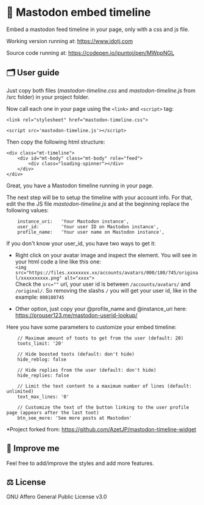 # 🐘 Mastodon embed timeline

Embed a mastodon feed timeline in your page, only with a css and js file.

Working version running at:
<https://www.idotj.com>

Source code running at:
<https://codepen.io/ipuntoj/pen/MWppNGL>

## 🗂️ User guide

Just copy both files (*mastodon-timeline.css* and *mastodon-timeline.js* from /src folder) in your project folder.

Now call each one in your page using the `<link>` and `<script>` tag:
```
<link rel="stylesheet" href="mastodon-timeline.css">
```

```
<script src='mastodon-timeline.js'></script>
```

Then copy the following html structure:

```
<div class="mt-timeline">
    <div id="mt-body" class="mt-body" role="feed">
        <div class="loading-spinner"></div>
    </div>
</div>
```

Great, you have a Mastodon timeline running in your page.

The next step will be to setup the timeline with your account info.
For that, edit the the JS file *mastodon-timeline.js*  and at the beginning replace the following values:

```
    instance_uri:   'Your Mastodon instance',
    user_id:        'Your user ID on Mastodon instance',
    profile_name:   'Your user name on Mastodon instance',
```

If you don't know your user_id, you have two ways to get it:

- Right click on your avatar image and inspect the element. You will see in your html code a line like this one:  
`<img src="https://files.xxxxxxxx.xx/accounts/avatars/000/180/745/original/xxxxxxxxxx.png" alt="xxxx">`  
Check the `src=""` url, your user id is between `/accounts/avatars/` and `/original/`. So removing the slashs `/` you will get your user id, like in the example: `000180745`


- Other option, just copy your @profile_name and @instance_uri here:  
<a href="https://prouser123.me/mastodon-userid-lookup/" target="_blank" rel="noopener">https://prouser123.me/mastodon-userid-lookup/</a>

Here you have some parameters to customize your embed timeline:

```
    // Maximum amount of toots to get from the user (default: 20)
    toots_limit: '20'

    // Hide boosted toots (default: don't hide)
    hide_reblog: false

    // Hide replies from the user (default: don't hide)
    hide_replies: false

    // Limit the text content to a maximum number of lines (default: unlimited)
    text_max_lines: '0'

    // Customize the text of the button linking to the user profile page (appears after the last toot)
    btn_see_more: 'See more posts at Mastodon'

```

*Project forked from: https://github.com/AzetJP/mastodon-timeline-widget

## 🚀 Improve me

Feel free to add/improve the styles and add more features.

## ⚖️ License

GNU Affero General Public License v3.0
